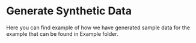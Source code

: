 # Generate Synthetic Data

Here you can find example of how we have generated sample data for the example that can be found in Example folder.
